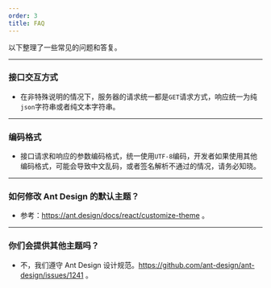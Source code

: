 ```yaml
---
order: 3
title: FAQ
---
```


以下整理了一些常见的问题和答复。

---
### 接口交互方式
- 在非特殊说明的情况下，服务器的请求统一都是`GET`请求方式，响应统一为纯`json`字符串或者纯文本字符串。

---

### 编码格式

- 接口请求和响应的参数编码格式，统一使用`UTF-8`编码，开发者如果使用其他编码格式，可能会导致中文乱码，或者签名解析不通过的情况，请务必知晓。

---
      
### 如何修改 Ant Design 的默认主题？

- 参考：https://ant.design/docs/react/customize-theme 。
---

### 你们会提供其他主题吗？

- 不，我们遵守 Ant Design 设计规范。https://github.com/ant-design/ant-design/issues/1241 。